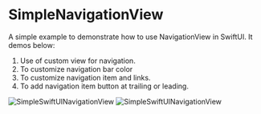 # SimpleNavigationView
 A simple example to demonstrate how to use NavigationView in SwiftUI. It demos below:
 1. Use of custom view for navigation.
 2. To customize navigation bar color
 3. To customize navigation item and links.
 4. To add navigation item button at trailing or leading.
 
![SimpleSwiftUINavigationView](https://user-images.githubusercontent.com/3336303/99596728-1c191980-29f7-11eb-87ce-6bf0c3da9393.png)
![SimpleSwiftUINavigationView](https://user-images.githubusercontent.com/3336303/99596736-1f140a00-29f7-11eb-92fd-243c79e4d7d7.png)
